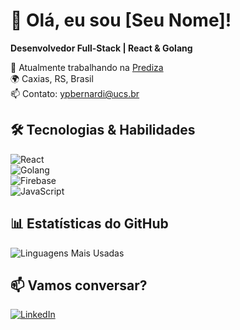# 👋 Olá, eu sou [Seu Nome]!  
**Desenvolvedor Full-Stack | React & Golang**  

💼 Atualmente trabalhando na [Prediza](https://prediza.io)  
🌍 Caxias, RS, Brasil  
📫 Contato: [ypbernardi@ucs.br](mailto:ypbernardi@ucs.br)  

## 🛠 **Tecnologias & Habilidades**  
![React](https://img.shields.io/badge/React-20232A?style=for-the-badge&logo=react)  
![Golang](https://img.shields.io/badge/Go-00ADD8?style=for-the-badge&logo=go)  
![Firebase](https://img.shields.io/badge/Firebase-FFCA28?style=for-the-badge&logo=firebase)  
![JavaScript](https://img.shields.io/badge/JavaScript-F7DF1E?style=for-the-badge&logo=javascript)  

## 📊 **Estatísticas do GitHub**  
![Linguagens Mais Usadas](https://github-readme-stats.vercel.app/api/top-langs/?username=YuriPinheiro&layout=compact&theme=dracula)  


## 📫 **Vamos conversar?**  
[![LinkedIn](https://img.shields.io/badge/LinkedIn-0077B5?style=for-the-badge&logo=linkedin)](https://www.linkedin.com/in/ypbernardi/)  
